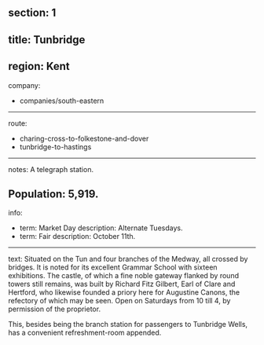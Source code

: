 section: 1
----
title: Tunbridge
----
region: Kent
----
company:
- companies/south-eastern
----
route:
- charing-cross-to-folkestone-and-dover
- tunbridge-to-hastings
----
notes: A telegraph station.

Population: 5,919.
----
info:
- term: Market Day
  description: Alternate Tuesdays.
- term: Fair
  description: October 11th.
----
text: Situated on the Tun and four branches of the Medway, all crossed by bridges. It is noted for its excellent Grammar School with sixteen exhibitions. The castle, of which a fine noble gateway flanked by round towers still remains, was built by Richard Fitz Gilbert, Earl of Clare and Hertford, who likewise founded a priory here for Augustine Canons, the refectory of which may be seen. Open on Saturdays from 10 till 4, by permission of the proprietor.

This, besides being the branch station for passengers to Tunbridge Wells, has a convenient refreshment-room appended.
